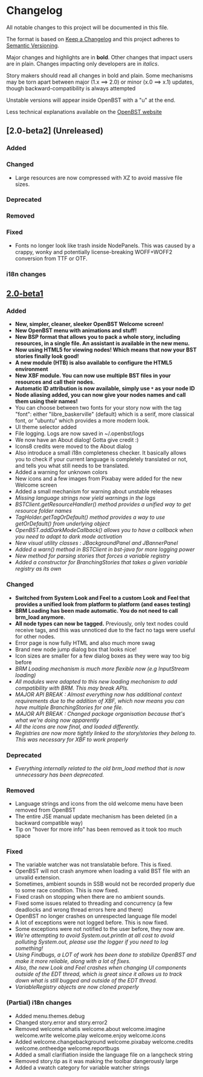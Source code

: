 # Changelog
All notable changes to this project will be documented in this file.

The format is based on [Keep a Changelog](http://keepachangelog.com/en/1.0.0/)
and this project adheres to [Semantic Versioning](http://semver.org/spec/v2.0.0.html).

Major changes and highlights are in **bold**. Other changes that impact users are in plain. Changes impacting only developers are in *italics*.

Story makers should read all changes in bold and plain. Some mechanisms may be torn apart between major (1.x ==> 2.0) or minor (x.0 ==> x.1) updates, though backward-compatibility is always attempted

Unstable versions will appear inside OpenBST with a "u" at the end.

Less technical explanations available on the [OpenBST website](https://utybo.github.io/BST/)

## [2.0-beta2] (Unreleased)
### Added
### Changed
- Large resources are now compressed with XZ to avoid massive file sizes.
### Deprecated
### Removed
### Fixed
- Fonts no longer look like trash inside NodePanels. This was caused by a crappy, wonky and potentially license-breaking WOFF+WOFF2 conversion from TTF or OTF.
### i18n changes

## [2.0-beta1]
### Added
- **New, simpler, cleaner, sleeker OpenBST Welcome screen!**
- **New OpenBST menu with animations and stuff!**
- **New BSP format that allows you to pack a whole story, including resources, in a single file. An assistant is available in the new menu.**
- **Now using HTML5 for viewing nodes! Which means that now your BST stories finally look good!**
- **A new module (HTB) is also available to configure the HTML5 environment**
- **New XBF module. You can now use multiple BST files in your resources and call their nodes.**
- **Automatic ID attribution is now available, simply use `*` as your node ID**
- **Node aliasing added, you can now give your nodes names and call them using their names!**
- You can choose between two fonts for your story now with the tag "font": either "libre_baskerville" (default) which is a serif, more classical font, or "ubuntu" which provides a more modern look.
- UI theme selector added
- File logging. Logs are now saved in ~/.openbst/logs
- We now have an About dialog! Gotta give credit :)
- Icons8 credits were moved to the About dialog
- Also introduce a small i18n completeness checker. It basically allows you to check if your current language is completely translated or not, and tells you what still needs to be translated.
- Added a warning for unknown colors
- New icons and a few images from Pixabay were added for the new Welcome screen
- Added a small mechanism for warning about unstable releases
- *Missing language strings now yield warnings in the logs*
- *BSTClient.getResourceHandler() method provides a unified way to get resource folder names*
- *TagHolder.getTagOrDefault() method provides a way to use getOrDefault() from underlying object*
- *OpenBST.addDarkModeCallback() allows you to have a callback when you need to adapt to dark mode activation*
- *New visual utility classes : JBackgroundPanel and JBannerPanel*
- *Added a warn() method in BSTClient in bst-java for more logging power*
- *New method for parsing stories that forces a variable registry*
- *Added a constructor for BranchingStories that takes a given variable registry as its own*


### Changed
- **Switched from System Look and Feel to a custom Look and Feel that provides a unified look from platform to platform (and eases testing)**
- **BRM Loading has been made automatic. You do not need to call brm_load anymore.**
- **All node types can now be tagged.** Previously, only text nodes could receive tags, and this was unnoticed due to the fact no tags were useful for other nodes.
- Error page is now fully HTML and also much more swag
- Brand new node jump dialog box that looks nice!
- Icon sizes are smaller for a few dialog boxes as they were way too big before
- *BRM Loading mechanism is much more flexible now (e.g InputStream loading)*
- *All modules were adapted to this new loading mechanism to add compatibility with BRM. This may break APIs.*
- *MAJOR API BREAK : Almost everything now has additional context requirements due to the addition of XBF, which now means you can have multiple BranchingStories for one file.*
- *MAJOR API BREAK : Changed package organisation because that's what we're doing now apparently*
- *All the icons are now final, and loaded differently.*
- *Registries are now more tightly linked to the story/stories they belong to. This was necessary for XBF to work properly*

### Deprecated
- *Everything internally related to the old brm_load method that is now unnecessary has been deprecated.*

### Removed
- Language strings and icons from the old welcome menu have been removed from OpenBST
- The entire JSE manual update mechanism has been deleted (in a backward compatible way)
- Tip on "hover for more info" has been removed as it took too much space

### Fixed
- The variable watcher was not translatable before. This is fixed.
- OpenBST will not crash anymore when loading a valid BST file with an unvalid extension.
- Sometimes, ambient sounds in SSB would not be recorded properly due to some race condition. This is now fixed.
- Fixed crash on stopping when there are no ambient sounds.
- Fixed some issues related to threading and concurrency (a few deadlocks and wrong thread errors here and there)
- OpenBST no longer crashes on unrespected language file model
- A lot of exceptions were not logged before. This is now fixed.
- Some exceptions were not notified to the user before, they now are.
- *We're attempting to avoid System.out.println at all cost to avoid polluting System.out, please use the logger if you need to log something!*
- *Using Findbugs, a LOT of work has been done to stabilize OpenBST and make it more reliable, along with a lot of fixes.*
- *Also, the new Look and Feel crashes when changing UI components outside of the EDT thread, which is great since it allows us to track down what is still bugged and outside of the EDT thread.*
- *VariableRegistry objects are now cloned properly*

### (Partial) i18n changes
- Added menu.themes.debug
- Changed story.error and story.error2
- Removed welcome.whatis welcome.about welcome.imagine welcome.write welcome.play welcome.enjoy welcome.icons
- Added welcome.changebackground welcome.pixabay welcome.credits welcome.ontheedge welcome.reportbugs
- Added a small clarifiation inside the language file on a langcheck string
- Removed story.tip as it was making the toolbar dangerously large
- Added a vwatch category for variable watcher strings



[2.0]: https://github.com/utybo/BST/compare/v1.1...dev
[2.0-beta1]: https://github.com/utybo/BST/compare/v1.1...v2.0-beta1
